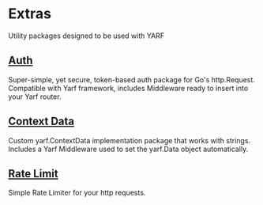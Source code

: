 # Extras

Utility packages designed to be used with YARF


## [Auth](https://github.com/yarf-framework/extras/tree/master/auth)

Super-simple, yet secure, token-based auth package for Go's http.Request. 
Compatible with Yarf framework, includes Middleware ready to insert into your Yarf router.


## [Context Data](https://github.com/yarf-framework/extras/tree/master/context/data)

Custom yarf.ContextData implementation package that works with strings. 
Includes a Yarf Middleware used to set the yarf.Data object automatically.


## [Rate Limit](https://github.com/yarf-framework/extras/tree/master/ratelimit)

Simple Rate Limiter for your http requests. 